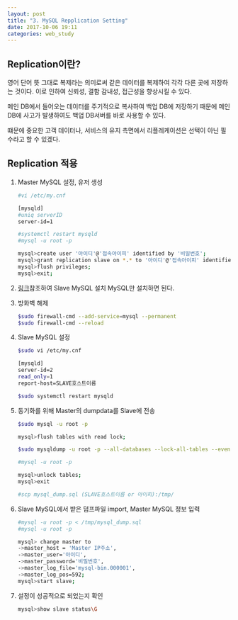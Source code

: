 ```yaml
---
layout: post
title: "3. MySQL Repplication Setting"
date: 2017-10-06 19:11
categories: web_study
---
```

## Replication이란?

영어 단어 뜻 그대로 복제라는 의미로써 같은 데이터를 복제하여 각각 다른 곳에 저장하는 것이다. 이로 인하여 신뢰성, 결함 감내성, 접근성을 향상시킬 수 있다.

메인 DB에서 들어오는 데이터를 주기적으로 복사하여 백업 DB에 저장하기 때문에 메인 DB에 사고가 발생하여도 백업 DB서버를 바로 사용할 수 있다.

떄문에 중요한 고객 데이터나, 서비스의 유지 측면에서 리플레케이션은 선택이 아닌 필수라고 할 수 있겠다.

## Replication 적용

1. Master MySQL 설정, 유저 생성
    ```bash
    #vi /etc/my.cnf

    [mysqld]
    #uniq serverID
    server-id=1
    ```
    ```bash
    #systemctl restart mysqld
    #mysql -u root -p

    mysql>create user '아이디'@'접속아이피' identified by '비밀번호';
    mysql>grant replication slave on *.* to '아이디'@'접속아이피' identified by '비밀번호';
    mysql>flush privileges;
    mysql>exit;
    ```
1. [링크](https://jeonghoj.github.io/web_study/2017/10/04/6.html)참조하여 Slave MySQL 설치 MySQL만 설치하면 된다.

1. 방화벽 해제
    ```bash
    $sudo firewall-cmd --add-service=mysql --permanent
    $sudo firewall-cmd --reload
    ```
1. Slave MySQL 설정
    ```bash
    $sudo vi /etc/my.cnf

    [mysqld]
    server-id=2
    read_only=1
    report-host=SLAVE호스트이름
    ```
    ```bash
    $sudo systemctl restart mysqld
    ```
1. 동기화를 위해 Master의 dumpdata를 Slave에 전송
    ```bash
    $sudo mysql -u root -p

    mysql>flush tables with read lock;

    $sudo mysqldump -u root -p --all-databases --lock-all-tables --events > mysql_dump.sql

    #mysql -u root -p

    mysql>unlock tables;
    mysql>exit

    #scp mysql_dump.sql (SLAVE호스트이름 or 아이피):/tmp/
    ```

1. Slave MySQL에서 받은 덤프파일 import, Master MySQL 정보 입력
    ```bash
    #mysql -u root -p < /tmp/mysql_dump.sql
    #mysql -u root -p

    mysql> change master to
    ->master_host = 'Master IP주소',
    ->master_user='아이디',
    ->master_password='비밀번호',
    ->master_log_file='mysql-bin.000001',
    ->master_log_pos=592;
    mysql>start slave;
    ```

1. 설정이 성공적으로 되었는지 확인
    ```bash
    mysql>show slave status\G
    ```
